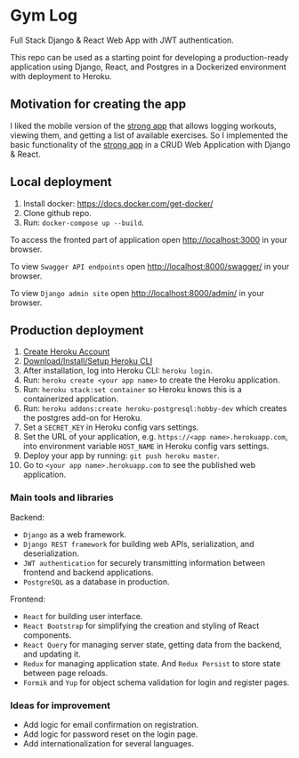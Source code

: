 # Gym Log

Full Stack Django & React Web App with JWT authentication.

This repo can be used as a starting point for developing a production-ready application using Django, React, and
Postgres in a Dockerized environment with deployment to Heroku.

## Motivation for creating the app

I liked the mobile version of the [strong app](https://www.strong.app/) that allows logging workouts, viewing them, and
getting a list of available exercises. So I implemented the basic functionality of
the [strong app](https://www.strong.app/) in a CRUD Web Application with Django & React.

## Local deployment

1) Install docker: https://docs.docker.com/get-docker/
2) Clone github repo.
3) Run: `docker-compose up --build`.

To access the fronted part of application open [http://localhost:3000](http://localhost:3000) in your browser.

To view `Swagger API endpoints` open [http://localhost:8000/swagger/](http://localhost:8000/swagger/) in your browser.

To view `Django admin site` open [http://localhost:8000/admin/](http://localhost:8000/admin/) in your browser.

## Production deployment

1) [Create Heroku Account](https://signup.heroku.com/dc)
2) [Download/Install/Setup Heroku CLI](https://devcenter.heroku.com/articles/heroku-cli#download-and-install)
3) After installation, log into Heroku CLI: `heroku login`.
4) Run: `heroku create <your app name>` to create the Heroku application.
5) Run: `heroku stack:set container` so Heroku knows this is a containerized application.
6) Run: `heroku addons:create heroku-postgresql:hobby-dev` which creates the postgres add-on for Heroku.
7) Set a `SECRET_KEY` in Heroku config vars settings.
8) Set the URL of your application, e.g. `https://<app name>.herokuapp.com`, into environment variable `HOST_NAME` in
   Heroku config vars settings.
9) Deploy your app by running: `git push heroku master`.
10) Go to `<your app name>.herokuapp.com` to see the published web application.

### Main tools and libraries

Backend:

- `Django` as a web framework.
- `Django REST framework` for building web APIs, serialization, and deserialization.
- `JWT authentication` for securely transmitting information between frontend and backend applications.
- `PostgreSQL` as a database in production.

Frontend:

- `React` for building user interface.
- `React Bootstrap` for simplifying the creation and styling of React components.
- `React Query` for managing server state, getting data from the backend, and updating it.
- `Redux` for managing application state. And `Redux Persist` to store state between page reloads.
- `Formik` and `Yup` for object schema validation for login and register pages.

### Ideas for improvement

- Add logic for email confirmation on registration.
- Add logic for password reset on the login page.
- Add internationalization for several languages.
